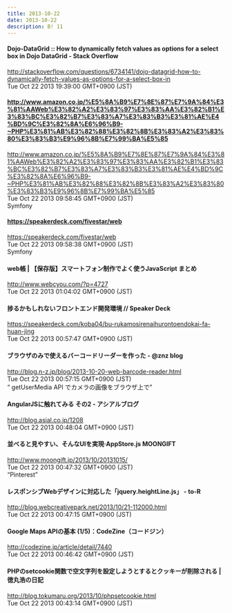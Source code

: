 ```yaml
---
title: 2013-10-22
date: 2013-10-22
description: B! 11
---
```


#### Dojo-DataGrid :: How to dynamically fetch values as options for a select box in Dojo DataGrid - Stack Overflow
http://stackoverflow.com/questions/6734141/dojo-datagrid-how-to-dynamically-fetch-values-as-options-for-a-select-box-in<br>
Tue Oct 22 2013 19:39:00 GMT+0900 (JST)<br>


#### http://www.amazon.co.jp/%E5%8A%B9%E7%8E%87%E7%9A%84%E3%81%AAWeb%E3%82%A2%E3%83%97%E3%83%AA%E3%82%B1%E3%83%BC%E3%82%B7%E3%83%A7%E3%83%B3%E3%81%AE%E4%BD%9C%E3%82%8A%E6%96%B9-~PHP%E3%81%AB%E3%82%88%E3%82%8B%E3%83%A2%E3%83%80%E3%83%B3%E9%96%8B%E7%99%BA%E5%85
http://www.amazon.co.jp/%E5%8A%B9%E7%8E%87%E7%9A%84%E3%81%AAWeb%E3%82%A2%E3%83%97%E3%83%AA%E3%82%B1%E3%83%BC%E3%82%B7%E3%83%A7%E3%83%B3%E3%81%AE%E4%BD%9C%E3%82%8A%E6%96%B9-~PHP%E3%81%AB%E3%82%88%E3%82%8B%E3%83%A2%E3%83%80%E3%83%B3%E9%96%8B%E7%99%BA%E5%85<br>
Tue Oct 22 2013 09:58:45 GMT+0900 (JST)<br>
Symfony


#### https://speakerdeck.com/fivestar/web
https://speakerdeck.com/fivestar/web<br>
Tue Oct 22 2013 09:58:38 GMT+0900 (JST)<br>
Symfony


#### web帳 | 【保存版】スマートフォン制作でよく使うJavaScript まとめ
http://www.webcyou.com/?p=4727<br>
Tue Oct 22 2013 01:04:02 GMT+0900 (JST)<br>


#### 捗るかもしれないフロントエンド開発環境 // Speaker Deck
https://speakerdeck.com/koba04/bu-rukamosirenaihurontoendokai-fa-huan-jing<br>
Tue Oct 22 2013 00:57:47 GMT+0900 (JST)<br>


#### ブラウザのみで使えるバーコードリーダーを作った - @znz blog
http://blog.n-z.jp/blog/2013-10-20-web-barcode-reader.html<br>
Tue Oct 22 2013 00:57:15 GMT+0900 (JST)<br>
“ getUserMedia API でカメラの画像をブラウザ上で”


#### AngularJSに触れてみる その2 - アシアルブログ
http://blog.asial.co.jp/1208<br>
Tue Oct 22 2013 00:48:04 GMT+0900 (JST)<br>


#### 並べると見やすい、そんなUIを実現·AppStore.js MOONGIFT
http://www.moongift.jp/2013/10/20131015/<br>
Tue Oct 22 2013 00:47:32 GMT+0900 (JST)<br>
“Pinterest”


#### レスポンシブWebデザインに対応した「jquery.heightLine.js」 - to-R
http://blog.webcreativepark.net/2013/10/21-112000.html<br>
Tue Oct 22 2013 00:47:15 GMT+0900 (JST)<br>


#### Google Maps APIの基本 (1/5)：CodeZine（コードジン）
http://codezine.jp/article/detail/7440<br>
Tue Oct 22 2013 00:46:42 GMT+0900 (JST)<br>


#### PHPのsetcookie関数で空文字列を設定しようとするとクッキーが削除される | 徳丸浩の日記
http://blog.tokumaru.org/2013/10/phpsetcookie.html<br>
Tue Oct 22 2013 00:43:14 GMT+0900 (JST)<br>


